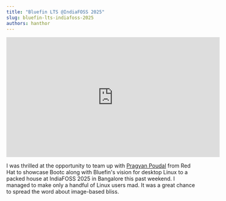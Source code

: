 ```yaml
---
title: "Bluefin LTS @IndiaFOSS 2025" 
slug: bluefin-lts-indiafoss-2025
authors: hanthor
---
```


<iframe width="560" height="315" src="https://www.youtube.com/embed/0_TExIe4rNw?si=mL0AcmZH6jMw_rgK&amp;start=5683" title="YouTube video player" frameborder="0" allow="accelerometer; autoplay; clipboard-write; encrypted-media; gyroscope; picture-in-picture; web-share" referrerpolicy="strict-origin-when-cross-origin" allowfullscreen></iframe>


I was thrilled at the opportunity to team up with [Pragyan Poudal](https://github.com/Johan-Liebert1) from Red Hat to showcase Bootc along with Bluefin's vision for desktop Linux to a packed house at IndiaFOSS 2025 in Bangalore this past weekend. I managed to make only a handful of Linux users mad. It was a great chance to spread the word about image-based bliss.
